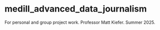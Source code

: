 # medill_advanced_data_journalism
For personal and group project work. Professor Matt Kiefer. Summer 2025. 
